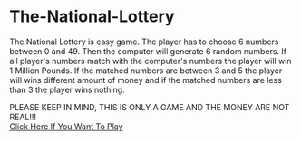 # The-National-Lottery

The National Lottery is easy game. The player has to choose 6 numbers between 0 and 49. Then the computer will generate 6 random numbers. If all player's numbers match with the computer's numbers the player will win 1 Million Pounds. If the matched numbers are between 3 and 5 the player will wins different amount of money and if the matched numbers are less than 3 the player wins nothing.

PLEASE KEEP IN MIND, THIS IS ONLY A GAME AND THE MONEY ARE NOT REAL!!!
<br/>
[Click Here If You Want To Play](https://replit.com/@HristianBalevsk/The-National-Lottery?v=1)
<br>
